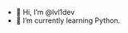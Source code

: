 - 👋 Hi, I’m @lvl1dev
- 🌱 I’m currently learning Python.
<!---
lvl1dev/lvl1dev is a ✨ special ✨ repository because its `README.md` (this file) appears on your GitHub profile.
You can click the Preview link to take a look at your changes.
--->
